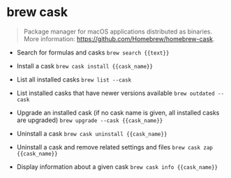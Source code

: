 # brew cask
> Package manager for macOS applications distributed as binaries.
> More information: <https://github.com/Homebrew/homebrew-cask>.

- Search for formulas and casks
`brew search {{text}}`

- Install a cask
`brew cask install {{cask_name}}`

- List all installed casks
`brew list --cask`

- List installed casks that have newer versions available
`brew outdated --cask`

- Upgrade an installed cask (if no cask name is given, all installed casks are upgraded)
`brew upgrade --cask {{cask_name}}`

- Uninstall a cask
`brew cask uninstall {{cask_name}}`

- Uninstall a cask and remove related settings and files
`brew cask zap {{cask_name}}`

- Display information about a given cask
`brew cask info {{cask_name}}`
